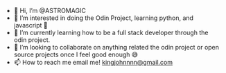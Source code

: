 - 👋 Hi, I’m @ASTROMAGIC
- 👀 I’m interested in doing the Odin Project, learning python, and javascript 🙂
- 🌱 I’m currently learning how to be a full stack developer through the odin project.
- 💞️ I’m looking to collaborate on anything related the odin project or open source projects once I feel good enough 😅
- 📫 How to reach me email me! kingjohnnnn@gmail.com

<!---
ASTROMAGIC/ASTROMAGIC is a ✨ special ✨ repository because its `README.md` (this file) appears on your GitHub profile.
You can click the Preview link to take a look at your changes.
--->
